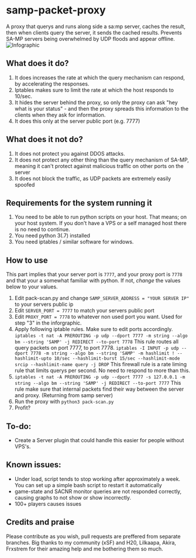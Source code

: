 # samp-packet-proxy
A proxy that querys and runs along side a sa:mp server, caches the result, then when clients query the server, it sends the cached results. Prevents SA-MP servers being overwhelmed by UDP floods and appear offline.
![Infographic](https://pics.ducky.rocks/images/2020/04/20/Untitled-Diagram-2.png)

## What does it do?
1. It does increases the rate at which the query mechanism can respond, by accelerating the responses.
2. Iptables makes sure to limit the rate at which the host responds to 10/sec.
3. It hides the server behind the proxy, so only the proxy can ask "hey what is your status" - and then the proxy spreads this information to the clients when they ask for information.
4. It does this only at the server public port (e.g. 7777)

## What does it not do?
1. It does not protect you against DDOS attacks.
2. It does not protect any other thing than the query mechanism of SA-MP, meaning it can't protect against malicious traffic on other ports on the server
3. It does not block the traffic, as UDP packets are extremely easily spoofed

## Requirements for the system running it
1. You need to be able to run python scripts on your host. That means; on your host system. If you don't have a VPS or a self managed host there is no need to continue. 
2. You need python 3(.7) installed
3. You need iptables / similar software for windows.

## How to use
This part implies that your server port is `7777`, and your proxy port is `7778` and that your a somewhat familiar with python. If not, *change* the values below to your values.
1. Edit pack-scan.py and change `SAMP_SERVER_ADDRESS = "YOUR SERVER IP"` to your servers public ip
2. Edit `SERVER_PORT = 7777` to match your servers public port
3. Edit `PROXY_PORT = 7778` to whatever non used port you want. Used for step "3" in the inforgraphic.
4. Apply following iptable rules. Make sure to edit ports accordingly.
    `iptables -t nat -A PREROUTING -p udp --dport 7777 -m string --algo bm --string 'SAMP' -j REDIRECT --to-port 7778` This rule routes all query packets on port 7777, to port 7778.
    `iptables -I INPUT -p udp --dport 7778 -m string --algo bm --string 'SAMP' -m hashlimit ! --hashlimit-upto 10/sec --hashlimit-burst 15/sec --hashlimit-mode srcip --hashlimit-name query -j DROP` This firewall rule is a rate liming rule that limits querys per second. No need to respond to more than this.
5. `iptables -t nat -A PREROUTING -p udp --dport 7777 -s 127.0.0.1 -m string --algo bm --string 'SAMP' -j REDIRECT --to-port 7777` This rule make sure that internal packets find their way between the server and proxy. (Returning from samp server) 
6. Run the proxy with `python3 pack-scan.py`
7. Profit?


## To-do: 
- Create a Server plugin that could handle this easier for people without VPS's. 

## Known issues:
- Under load, script tends to stop working after approximately a week. You can set up a simple bash script to restart it automatically
- game-state and SACNR monitor queries are not responded correctly, causing graphs to not show or show incorrectly.
- 100+ players causes issues

## Credits and praise
Please contribute as you wish, pull requests are preffered from separate branches.
Big thanks to my community (xSF) and H20, Lilkaapa, Akira, Frxstrem for their amazing help and me bothering them so much.


